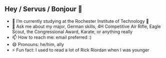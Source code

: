 ## Hey / Servus / Bonjour 👋

<!--
**sGuillotin/sGuillotin** is a ✨ _special_ ✨ repository because its `README.md` (this file) appears on your GitHub profile.

Here are some ideas to get you started:-->

<!-- - 🔭 I’m not currently working on any projects, beyond my mental and physical health -->
<!-- - 👯 I’m looking to collaborate on ...
- 🤔 I’m looking for help with ... -->
- 🌱 I’m currently studying at the Rochester Institute of Technology 🐅
- 💬 Ask me about my major, German skills, 4H Competitive Air Rifle, Eagle Scout, the Congressional Award, Karate, or anything really
- 📫 How to reach me: email preferred :)
- 😄 Pronouns: he/him, ally
- ⚡ Fun fact: I used to read a lot of Rick Riordan when I was younger
